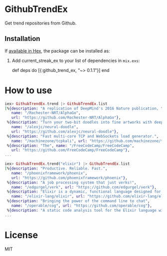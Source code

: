 # GithubTrendEx

Get trend repositories from Github.

## Installation

If [available in Hex](https://hex.pm/docs/publish), the package can be installed as:

  1. Add current_streak_ex to your list of dependencies in `mix.exs`:

        def deps do
          [{:github_trend_ex, "~> 0.1.1"}]
        end

# How to use

```elixir
iex> GithubTrendEx.trend |> GithubTrendEx.list
[%{description: "A replication of DeepMind's 2016 Nature publication, \"Mastering the game of Go with deep neural networks and tree search,\" details of which can be found on their website.",
   name: "/Rochester-NRT/AlphaGo",
   url: "https://github.com/Rochester-NRT/AlphaGo"},
 %{description: "Turn your two-bit doodles into fine artworks with deep neural networks! An implementation of Semantic Style Transfer.",
   name: "/alexjc/neural-doodle",
   url: "https://github.com/alexjc/neural-doodle"},
 %{description: "Fast multi-core TCP and WebSockets load generator.",
   name: "/machinezone/tcpkali", url: "https://github.com/machinezone/tcpkali"},
 %{description: "The", name: "/FreeCodeCamp/FreeCodeCamp",
   url: "https://github.com/FreeCodeCamp/FreeCodeCamp"},
...
```

```elixir
iex> GithubTrendEx.trend("elixir") |> GithubTrendEx.list
[%{description: "Productive. Reliable. Fast.",
   name: "/phoenixframework/phoenix",
   url: "https://github.com/phoenixframework/phoenix"},
 %{description: "A job processing system that just verks!",
   name: "/edgurgel/verk", url: "https://github.com/edgurgel/verk"},
 %{description: "Elixir is a dynamic, functional language designed for building scalable and maintainable applications",
   name: "/elixir-lang/elixir", url: "https://github.com/elixir-lang/elixir"},
 %{description: "Bringing the power of the command line to chat",
   name: "/operable/cog", url: "https://github.com/operable/cog"},
 %{description: "A static code analysis tool for the Elixir language with a focus on code consistency and teaching.",
...
```

# License
MIT
